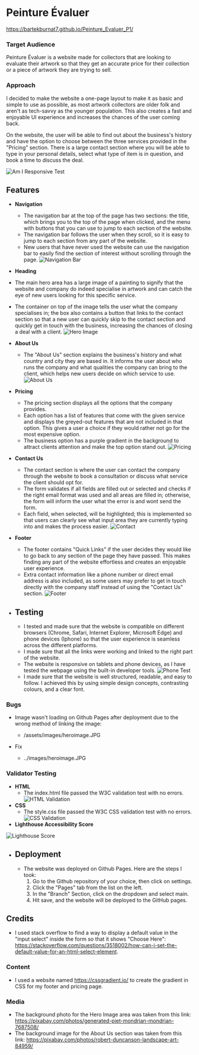 # __Peinture Évaluer__


https://bartekburnat7.github.io/Peinture_Evaluer_P1/


### __Target Audience__
Peinture Évaluer is a website made for collectors that are looking to evaluate their artwork so that they get an accurate price for their collection or a piece of artwork they are trying to sell.


### __Approach__
I decided to make the website a one-page layout to make it as basic and simple to use as possible, as most artwork collectors are older folk and aren't as tech-savvy as the younger population. This also creates a fast and enjoyable UI experience and increases the chances of the user coming back.


On the website, the user will be able to find out about the business's history and have the option to choose between the three services provided in the "Pricing" section. There is a large contact section where you will be able to type in your personal details, select what type of item is in question, and book a time to discuss the deal.

![Am I Responsive Test](/assets/images/WebsiteForProjectamiresponsive.JPG)

## __Features__


- __Navigation__
    - The navigation bar at the top of the page has two sections: the title, which brings you to the top of the page when clicked, and the menu with buttons that you can use to jump to each section of the website.
    - The navigation bar follows the user when they scroll, so it is easy to jump to each section from any part of the website.
    - New users that have never used the website can use the navigation bar to easily find the section of interest without scrolling through the page.
    ![Navigation Bar](/assets/images/navbar.PNG)


- __Heading__
- The main hero area has a large image of a painting to signify that the website and company do indeed specialise in artwork and can catch the eye of new users looking for this specific service.
- The container on top of the image tells the user what the company specialises in; the box also contains a button that links to the contact section so that a new user can quickly skip to the contact section and quickly get in touch with the business, increasing the chances of closing a deal with a client.
![Hero Image](/assets/images/READMEheroimage.JPG)


- __About Us__
    - The "About Us" section explains the business's history and what country and city they are based in. It informs the user about who runs the company and what qualities the company can bring to the client, which helps new users decide on which service to use.
    ![About Us](/assets/images/aboutus.PNG)


- __Pricing__
    - The pricing section displays all the options that the company provides.
    - Each option has a list of features that come with the given service and displays the greyed-out features that are not included in that option. This gives a user a choice if they would rather not go for the most expensive option.
    - The business option has a purple gradient in the background to attract clients attention and make the top option stand out.
    ![Pricing](/assets/images/pricing.JPG)


- __Contact Us__
    - The contact section is where the user can contact the company through the website to book a consultation or discuss what service the client should opt for.
    - The form validates if all fields are filled out or selected and checks if the right email format was used and all areas are filled in; otherwise, the form will inform the user what the error is and wont send the form.
    - Each field, when selected, will be highlighted; this is implemented so that users can clearly see what input area they are currently typing into and makes the process easier.
    ![Contact](/assets/images/contactus.JPG)


- __Footer__
    - The footer contains "Quick Links" if the user decides they would like to go back to any section of the page they have passed. This makes finding any part of the website effortless and creates an enjoyable user experience.
    - Extra contact information like a phone number or direct email address is also included, as some users may prefer to get in touch directly with the company staff instead of using the "Contact Us" section.
    ![Footer](/assets/images/footer.PNG)


- ## __Testing__
    - I tested and made sure that the website is compatible on different browsers (Chrome, Safari, Internet Explorer, Microsoft Edge) and phone devices (Iphone) so that the user experience is seamless across the different platforms.
    - I made sure that all the links were working and linked to the right part of the website.
    - The website is responsive on tablets and phone devices, as I have tested the webpage using the built-in developer tools.
    ![Phone Test](/assets/images/phoneview.JPG)
    - I made sure that the website is well structured, readable, and easy to follow. I achieved this by using simple design concepts, contrasting colours, and a clear font.

### __Bugs__
- Image wasn't loading on Github Pages after deployment due to the wrong method of linking the image:


    - /assets/images/heroimage.JPG
- Fix
    - ../images/heroimage.JPG



### __Validator Testing__
- __HTML__
    - The index.html file passed the W3C validation test with no errors.
![HTML Validation](/assets/images/htmlvalidation.JPG)
- __CSS__
    - The style.css file passed the W3C CSS validation test with no errors.
![CSS Validation](/assets/images/cssvalidation.JPG)
- __Lighthouse Accessibility Score__

![Lighthouse Score](/assets/images/lighthousetest.JPG)

- ## __Deployment__
    - The website was deployed on Github Pages. Here are the steps I took:
        1. Go to the Github repository of your choice, then click on settings.
        2. Click the "Pages" tab from the list on the left.
        3. In the "Branch" Section, click on the dropdown and select main.
        4. Hit save, and the website will be deployed to the GitHub pages.


## __Credits__


- I used stack overflow to find a way to display a default value in the "input select" inside the form so that it shows "Choose Here": https://stackoverflow.com/questions/3518002/how-can-i-set-the-default-value-for-an-html-select-element.


### __Content__


- I used a website named https://cssgradient.io/ to create the gradient in CSS for my footer and pricing page.


### __Media__


- The background photo for the Hero Image area was taken from this link: https://pixabay.com/photos/generated-piet-mondrian-mondrian-7687508/
- The background image for the About Us section was taken from this link: https://pixabay.com/photos/robert-duncanson-landscape-art-84959/